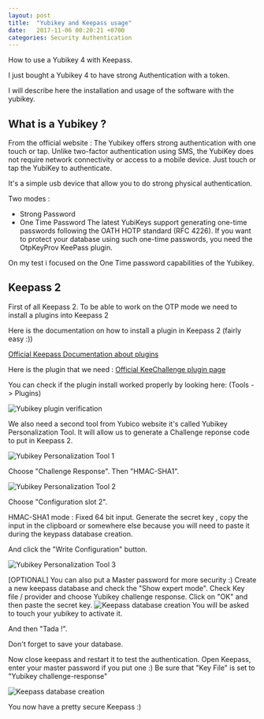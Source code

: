 ```yaml
---
layout: post
title:  "Yubikey and Keepass usage"
date:   2017-11-06 00:20:21 +0700
categories: Security Authentication
---
```

How to use a Yubikey 4 with Keepass.

I just bought a Yubikey 4 to have strong Authentication with a token.

I will describe here the installation and usage of the software with the yubikey.

## What is a Yubikey ?

From the official website :
The Yubikey offers strong authentication with one touch or tap. Unlike two-factor authentication using SMS, the YubiKey does not require network connectivity or access to a mobile device. Just touch or tap the YubiKey to authenticate.

It's a simple usb device that allow you to do strong physical authentication.

Two modes :
* Strong Password
* One Time Password
The latest YubiKeys support generating one-time passwords following the OATH HOTP standard (RFC 4226). If you want to protect your database using such one-time passwords, you need the OtpKeyProv KeePass plugin.


On my test i focused on the One Time password capabilities of the Yubikey.
## Keepass 2

First of all Keepass 2.
To be able to work on the OTP mode we need to install a plugins into Keepass 2

Here is the documentation on how to install a plugin in Keepass 2 (fairly easy :))

[Official Keepass Documentation about plugins](https://keepass.info/help/v2/plugins.html)

Here is the plugin that we need :
[Official KeeChallenge plugin page](https://brush701.github.io/keechallenge/)

You can check if the plugin install worked properly by looking here:
(Tools - > Plugins)

![Yubikey plugin verification](https://naykisec.github.io/images/yubikey/yubikeykeepassplugin.png)


We also need a second tool from Yubico website it's called Yubikey Personalization Tool.
It will allow us to generate a Challenge reponse code to put in Keepass 2.

![Yubikey Personalization Tool 1](https://naykisec.github.io/images/yubikey/yubikeypt1.png)


Choose "Challenge Response".
Then "HMAC-SHA1".

![Yubikey Personalization Tool 2](https://naykisec.github.io/images/yubikey/yubikeypt2.png)

Choose "Configuration slot 2".


HMAC-SHA1 mode : Fixed 64 bit input.
Generate the secret key , copy the input in the clipboard or somewhere else because you will need to paste it during the keypass database creation.

And click the "Write Configuration" button.

![Yubikey Personalization Tool 3](https://naykisec.github.io/images/yubikey/yubikeypt3.png)


[OPTIONAL] You can also put a Master password for more security :)
Create a new keepass database and check the "Show expert mode".
Check Key file / provider and choose Yubikey challenge response.
Click on "OK" and then paste the secret key.
![Keepass database creation](https://naykisec.github.io/images/yubikey/keepass2databasecreation.png)
You will be asked to touch your yubikey to activate it.

And then "Tada !".

Don't forget to save your database.

Now close keepass and restart it to test the authentication.
Open Keepass, enter your master password if you put one :)
Be sure that "Key File" is set to "Yubikey challenge-response"

![Keepass database creation](https://naykisec.github.io/images/yubikey/keepass2authentication.png)

You now have a pretty secure Keepass :)

